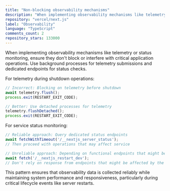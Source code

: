 ```yaml
---
title: "Non-blocking observability mechanisms"
description: "When implementing observability mechanisms like telemetry or status monitoring, ensure they don't block or interfere with critical application operations. Use background processes for telemetry submissions and dedicated endpoints for status checks."
repository: "vercel/next.js"
label: "Observability"
language: "TypeScript"
comments_count: 2
repository_stars: 133000
---
```


When implementing observability mechanisms like telemetry or status monitoring, ensure they don't block or interfere with critical application operations. Use background processes for telemetry submissions and dedicated endpoints for status checks.

For telemetry during shutdown operations:
```typescript
// Incorrect: Blocking on telemetry before shutdown
await telemetry.flush();
process.exit(RESTART_EXIT_CODE);

// Better: Use detached processes for telemetry
telemetry.flushDetached();
process.exit(RESTART_EXIT_CODE);
```

For service status monitoring:
```typescript
// Reliable approach: Query dedicated status endpoints
await fetchWithTimeout('/__nextjs_server_status');
// Then proceed with operations that may affect service

// Unreliable approach: Depending on functional endpoints that might be interrupted
await fetch('/__nextjs_restart_dev');
// Don't rely on response from endpoints that might be affected by the operation itself
```

This pattern ensures that observability data is collected reliably while maintaining system performance and responsiveness, particularly during critical lifecycle events like server restarts.